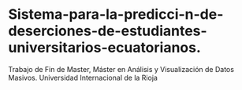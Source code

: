 # Sistema-para-la-predicci-n-de-deserciones-de-estudiantes-universitarios-ecuatorianos.
Trabajo de Fin de Master, Máster en Análisis y Visualización de Datos Masivos. Universidad Internacional de la Rioja
